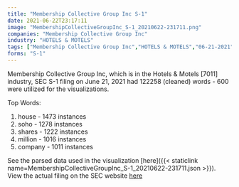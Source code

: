 ```yaml
---
title: "Membership Collective Group Inc S-1"
date: 2021-06-22T23:17:11
image: "MembershipCollectiveGroupInc_S-1_20210622-231711.png"
companies: "Membership Collective Group Inc"
industry: "HOTELS & MOTELS"
tags: ["Membership Collective Group Inc","HOTELS & MOTELS","06-21-2021","S-1"]
forms: "S-1"
---
```

Membership Collective Group Inc, which is in the Hotels & Motels [7011] industry, SEC S-1 filing on June 21, 2021 had 122258 (cleaned) words - 600 were utilized for the visualizations.

Top Words:
1. house - 1473 instances
2. soho - 1278 instances
3. shares - 1222 instances
4. million - 1016 instances
5. company - 1011 instances


See the parsed data used in the visualization [here]({{< staticlink name=MembershipCollectiveGroupInc_S-1_20210622-231711.json >}}).  
View the actual filing on the SEC website [here](https://www.sec.gov/Archives/edgar/data/1846510/0001193125-21-194316.txt)
